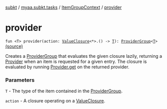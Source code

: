 [subkt](../../index.md) / [myaa.subkt.tasks](../index.md) / [ItemGroupContext](index.md) / [provider](./provider.md)

# provider

`fun <T> provider(action: `[`ValueClosure`](../-value-closure/index.md)`<*>.() -> `[`T`](provider.md#T)`): `[`ProviderGroup`](../-provider-group/index.md)`<`[`T`](provider.md#T)`>` [(source)](https://github.com/Myaamori/SubKt/blob/0.1.13/src/main/kotlin/myaa/subkt/tasks/tasks.kt#L214)

Creates a [ProviderGroup](../-provider-group/index.md) that evaluates the given closure lazily, returning a
[Provider](https://docs.gradle.org/current/javadoc/org/gradle/api/provider/Provider.html) when an item is requested for a given entry.
The closure is evaluated by running [Provider.get](https://docs.gradle.org/current/javadoc/org/gradle/api/provider/Provider.html#get()) on the returned provider.

### Parameters

`T` - The type of the item contained in the [ProviderGroup](../-provider-group/index.md).

`action` - A closure operating on a [ValueClosure](../-value-closure/index.md).